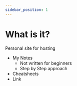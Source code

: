 ```yaml
---
sidebar_position: 1
---
```


# What is it?

Personal site for hosting
- My Notes 
  - Not written for beginners
  - Step by Step approach
- Cheatsheets
- Link